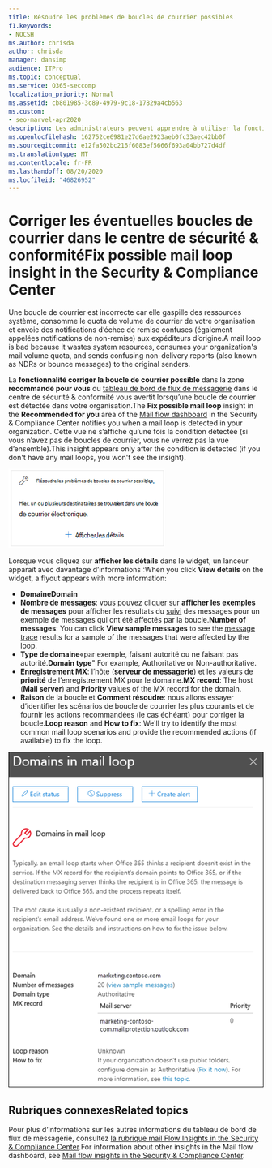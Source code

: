 ```yaml
---
title: Résoudre les problèmes de boucles de courrier possibles
f1.keywords:
- NOCSH
ms.author: chrisda
author: chrisda
manager: dansimp
audience: ITPro
ms.topic: conceptual
ms.service: O365-seccomp
localization_priority: Normal
ms.assetid: cb801985-3c89-4979-9c18-17829a4cb563
ms.custom:
- seo-marvel-apr2020
description: Les administrateurs peuvent apprendre à utiliser la fonction de résolution des problèmes possibles dans le tableau de bord de flux de messagerie dans le centre de sécurité & Compliance pour identifier et corriger les boucles de messagerie au sein de leur organisation.
ms.openlocfilehash: 162752ce6981e27d6ae2923aeb0fc33aec42bb0f
ms.sourcegitcommit: e12fa502bc216f6083ef5666f693a04bb727d4df
ms.translationtype: MT
ms.contentlocale: fr-FR
ms.lasthandoff: 08/20/2020
ms.locfileid: "46826952"
---
```

# <a name="fix-possible-mail-loop-insight-in-the-security--compliance-center"></a><span data-ttu-id="b7dc3-103">Corriger les éventuelles boucles de courrier dans le centre de sécurité & conformité</span><span class="sxs-lookup"><span data-stu-id="b7dc3-103">Fix possible mail loop insight in the Security & Compliance Center</span></span>

<span data-ttu-id="b7dc3-104">Une boucle de courrier est incorrecte car elle gaspille des ressources système, consomme le quota de volume de courrier de votre organisation et envoie des notifications d’échec de remise confuses (également appelées notifications de non-remise) aux expéditeurs d’origine.</span><span class="sxs-lookup"><span data-stu-id="b7dc3-104">A mail loop is bad because it wastes system resources, consumes your organization's mail volume quota, and sends confusing non-delivery reports (also known as NDRs or bounce messages) to the original senders.</span></span>

<span data-ttu-id="b7dc3-105">La **fonctionnalité corriger la boucle de courrier possible** dans la zone **recommandé pour vous** du [tableau de bord de flux de messagerie](mail-flow-insights-v2.md) dans le centre de sécurité & conformité vous avertit lorsqu’une boucle de courrier est détectée dans votre organisation.</span><span class="sxs-lookup"><span data-stu-id="b7dc3-105">The **Fix possible mail loop** insight in the **Recommended for you** area of the [Mail flow dashboard](mail-flow-insights-v2.md) in the Security & Compliance Center notifies you when a mail loop is detected in your organization.</span></span> <span data-ttu-id="b7dc3-106">Cette vue ne s’affiche qu’une fois la condition détectée (si vous n’avez pas de boucles de courrier, vous ne verrez pas la vue d’ensemble).</span><span class="sxs-lookup"><span data-stu-id="b7dc3-106">This insight appears only after the condition is detected (if you don't have any mail loops, you won't see the insight).</span></span>

![Réparer le ralentissement des règles de flux de messagerie dans la zone recommandé pour vous du tableau de bord flux de messagerie](../../media/mfi-fix-possible-mail-loop.png)

<span data-ttu-id="b7dc3-108">Lorsque vous cliquez sur **afficher les détails** dans le widget, un lanceur apparaît avec davantage d’informations :</span><span class="sxs-lookup"><span data-stu-id="b7dc3-108">When you click **View details** on the widget, a flyout appears with more information:</span></span>

- <span data-ttu-id="b7dc3-109">**Domaine**</span><span class="sxs-lookup"><span data-stu-id="b7dc3-109">**Domain**</span></span>
- <span data-ttu-id="b7dc3-110">**Nombre de messages**: vous pouvez cliquer sur **afficher les exemples de messages** pour afficher les résultats du [suivi](message-trace-scc.md) des messages pour un exemple de messages qui ont été affectés par la boucle.</span><span class="sxs-lookup"><span data-stu-id="b7dc3-110">**Number of messages**: You can click **View sample messages** to see the [message trace](message-trace-scc.md) results for a sample of the messages that were affected by the loop.</span></span>
- <span data-ttu-id="b7dc3-111">**Type de domaine**«par exemple, faisant autorité ou ne faisant pas autorité.</span><span class="sxs-lookup"><span data-stu-id="b7dc3-111">**Domain type**" For example, Authoritative or Non-authoritative.</span></span>
- <span data-ttu-id="b7dc3-112">**Enregistrement MX**: l’hôte (**serveur de messagerie**) et les valeurs de **priorité** de l’enregistrement MX pour le domaine.</span><span class="sxs-lookup"><span data-stu-id="b7dc3-112">**MX record**: The host (**Mail server**) and **Priority** values of the MX record for the domain.</span></span>
- <span data-ttu-id="b7dc3-113">**Raison** de la boucle et **Comment résoudre**: nous allons essayer d’identifier les scénarios de boucle de courrier les plus courants et de fournir les actions recommandées (le cas échéant) pour corriger la boucle.</span><span class="sxs-lookup"><span data-stu-id="b7dc3-113">**Loop reason** and **How to fix**: We'll try to identify the most common mail loop scenarios and provide the recommended actions (if available) to fix the loop.</span></span>

![Fenêtre volante de détails qui apparaît après avoir cliqué sur Afficher les détails dans la boîte de message de correction possible](../../media/mfi-fix-possible-mail-loop-details.png)

## <a name="related-topics"></a><span data-ttu-id="b7dc3-115">Rubriques connexes</span><span class="sxs-lookup"><span data-stu-id="b7dc3-115">Related topics</span></span>

<span data-ttu-id="b7dc3-116">Pour plus d’informations sur les autres informations du tableau de bord de flux de messagerie, consultez [la rubrique mail Flow Insights in the Security & Compliance Center](mail-flow-insights-v2.md).</span><span class="sxs-lookup"><span data-stu-id="b7dc3-116">For information about other insights in the Mail flow dashboard, see [Mail flow insights in the Security & Compliance Center](mail-flow-insights-v2.md).</span></span>
